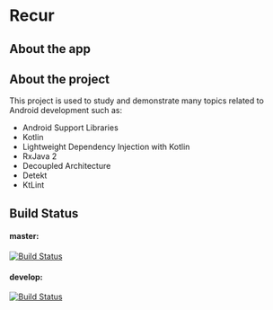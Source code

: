 # Recur

## About the app

## About the project

This project is used to study and demonstrate many topics related to Android development such as:
- Android Support Libraries
- Kotlin
- Lightweight Dependency Injection with Kotlin
- RxJava 2
- Decoupled Architecture
- Detekt
- KtLint

## Build Status
#### master:
[![Build Status](https://travis-ci.org/fibelatti/recur.svg?branch=master)](https://travis-ci.org/fibelatti/recur)
#### develop:
[![Build Status](https://travis-ci.org/fibelatti/recur.svg?branch=develop)](https://travis-ci.org/fibelatti/recur)
